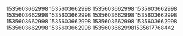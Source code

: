 1535603662998
1535603662998
1535603662998
1535603662998
1535603662998
1535603662998
1535603662998
1535603662998
1535603662998
1535603662998
1535603662998
1535603662998
1535603662998
1535603662998
15356036629981535617768442